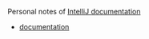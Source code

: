 Personal notes of [IntelliJ documentation](https://www.jetbrains.com/help/idea/getting-started.html)

* [documentation](docs)